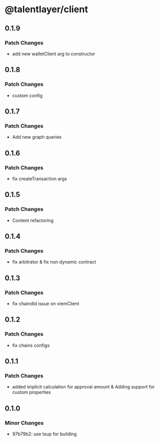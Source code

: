 # @talentlayer/client

## 0.1.9

### Patch Changes

- add new walletClient arg to constructor

## 0.1.8

### Patch Changes

- custom config

## 0.1.7

### Patch Changes

- Add new graph queries

## 0.1.6

### Patch Changes

- fix createTransaction args

## 0.1.5

### Patch Changes

- Content refactoring

## 0.1.4

### Patch Changes

- fix arbitrator & fix non dynamic contract

## 0.1.3

### Patch Changes

- fix chaindId issue on viemClient

## 0.1.2

### Patch Changes

- fix chains configs

## 0.1.1

### Patch Changes

- added implicit calculation for approval amount & Adding support for custom properties

## 0.1.0

### Minor Changes

- 97b79b2: use tsup for building
